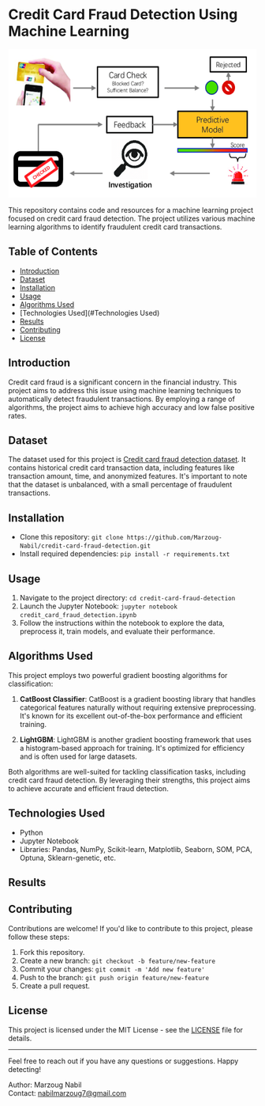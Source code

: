 # Credit Card Fraud Detection Using Machine Learning

<img src="images/The-framework-of-credit-card-fraud-detection.png" width="1000" height="300">


This repository contains code and resources for a machine learning project focused on credit card fraud detection. The project utilizes various machine learning algorithms to identify fraudulent credit card transactions.

## Table of Contents
- [Introduction](#introduction)
- [Dataset](#dataset)
- [Installation](#installation)
- [Usage](#usage)
- [Algorithms Used](#algorithms-used)
- [Technologies Used](#Technologies Used)
- [Results](#results)
- [Contributing](#contributing)
- [License](#license)

## Introduction
Credit card fraud is a significant concern in the financial industry. This project aims to address this issue using machine learning techniques to automatically detect fraudulent transactions. By employing a range of algorithms, the project aims to achieve high accuracy and low false positive rates.

## Dataset
The dataset used for this project is [Credit card fraud detection dataset](https://www.kaggle.com/datasets/mlg-ulb/creditcardfraud). It contains historical credit card transaction data, including features like transaction amount, time, and anonymized features. It's important to note that the dataset is unbalanced, with a small percentage of fraudulent transactions.

## Installation
- Clone this repository: `git clone https://github.com/Marzoug-Nabil/credit-card-fraud-detection.git`
- Install required dependencies: `pip install -r requirements.txt`

## Usage
1. Navigate to the project directory: `cd credit-card-fraud-detection`
2. Launch the Jupyter Notebook: `jupyter notebook credit_card_fraud_detection.ipynb`
3. Follow the instructions within the notebook to explore the data, preprocess it, train models, and evaluate their performance.

## Algorithms Used
This project employs two powerful gradient boosting algorithms for classification:

1. **CatBoost Classifier**: CatBoost is a gradient boosting library that handles categorical features naturally without requiring extensive preprocessing. It's known for its excellent out-of-the-box performance and efficient training.

2. **LightGBM**: LightGBM is another gradient boosting framework that uses a histogram-based approach for training. It's optimized for efficiency and is often used for large datasets.

Both algorithms are well-suited for tackling classification tasks, including credit card fraud detection. By leveraging their strengths, this project aims to achieve accurate and efficient fraud detection.

## Technologies Used

- Python
- Jupyter Notebook
- Libraries: Pandas, NumPy, Scikit-learn, Matplotlib, Seaborn, SOM, PCA, Optuna, Sklearn-genetic, etc.



## Results

## Contributing
Contributions are welcome! If you'd like to contribute to this project, please follow these steps:
1. Fork this repository.
2. Create a new branch: `git checkout -b feature/new-feature`
3. Commit your changes: `git commit -m 'Add new feature'`
4. Push to the branch: `git push origin feature/new-feature`
5. Create a pull request.

## License
This project is licensed under the MIT License - see the [LICENSE](LICENSE) file for details.

---

Feel free to reach out if you have any questions or suggestions. Happy detecting!

Author: Marzoug Nabil<br>Contact: nabilmarzoug7@gmail.com
